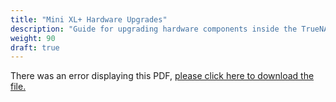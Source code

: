 ```yaml
---
title: "Mini XL+ Hardware Upgrades"
description: "Guide for upgrading hardware components inside the TrueNAS Mini XL+ chassis."
weight: 90
draft: true
---
```


<object data="https://www.truenas.com/docs/files/MiniXL+HardwareUpgradesGuide1.2.pdf" type="application/pdf" width="95%" height="1000">
  There was an error displaying this PDF, <a href="https://www.truenas.com/docs/files/MiniXL+HardwareUpgradesGuide1.2.pdf">please click here to download the file.</a>
</object>
